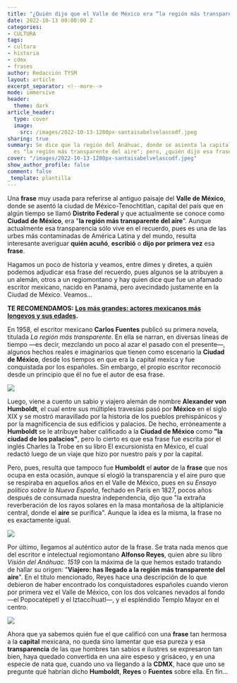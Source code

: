 ```yaml
---
title: "¿Quién dijo que el Valle de México era “la región más transparente del aire”?"
date: 2022-10-13 00:00:00 Z
categories:
- CULTURA
tags:
- cultura
- historia
- cdmx
- frases
author: Redacción TYSM
layout: article
excerpt_separator: <!--more-->
mode: immersive
header:
  theme: dark
article_header:
  type: cover
  image:
    src: /images/2022-10-13-1280px-santaisabelvelascodf.jpeg
sharing: true
summary: Se dice que la región del Anáhuac, donde se asienta la capital del país,
  es "la región más transparente del aire"; pero, ¿quién dijo esa frase?
cover: "/images/2022-10-13-1280px-santaisabelvelascodf.jpeg"
show_author_profile: false
comment: false
_template: plantilla
---
```







Una **frase** muy usada para referirse al antiguo paisaje del **Valle de México**, donde se asentó la ciudad de México-Tenochtitlan, capital del país que en algún tiempo se llamó **Distrito Federal** y que actualmente se conoce como **Ciudad de México**, era "**la región más transparente del aire**". Aunque actualmente esa transparencia sólo vive en el recuerdo, pues es una de las urbes más contaminadas de América Latina y del mundo, resulta interesante averiguar **quién acuñó**, **escribió** o **dijo por primera vez** esa **frase**.

Hagamos un poco de historia y veamos, entre dimes y diretes, a quién podemos adjudicar esa frase del recuerdo, pues algunos se la atribuyen a un alemán, otros a un regiomontano y hay quien dice que fue un afamado escritor mexicano, nacido en Panamá, pero avecindado justamente en la Ciudad de México. Veamos…

**TE RECOMENDAMOS:** [**Los más grandes: actores mexicanos más longevos y sus edades**](https://blog.tonoysumariachi.com/cultura/2022/04/27/los-mas-grandes-actores-mexicanos-mas-longevos-y-sus-edades.html)**.**

En 1958, el escritor mexicano **Carlos Fuentes** publicó su primera novela, titulada _La región más transparente_. En ella se narran, en diversas líneas de tiempo —es decir, mezclando un poco al azar el pasado con el presente—, algunos hechos reales e imaginarios que tienen como escenario la **Ciudad de México**, desde los tiempos en que era la capital mexica y fue conquistada por los españoles. Sin embargo, el propio escritor reconoció desde un principio que él no fue el autor de esa frase.

![](https://upload.wikimedia.org/wikipedia/commons/thumb/0/03/Carlos_Fuentes_1987.jpg/745px-Carlos_Fuentes_1987.jpg)

Luego, viene a cuento un sabio y viajero alemán de nombre **Alexander von Humboldt**, el cual entre sus múltiples travesías pasó por **México** en el siglo XIX y se mostró maravillado por la historia de los pueblos prehispánicos y por la magnificencia de sus edificios y palacios. De hecho, erróneamente a **Humboldt** se le atribuye haber calificado a la **Ciudad de México** como **"la ciudad de los palacios"**, pero lo cierto es que esa frase fue escrita por el inglés Charles la Trobe en su libro El excursionista en México, el cual redactó luego de un viaje que hizo por nuestro país y por la capital.

Pero, pues, resulta que tampoco fue **Humboldt** el **autor** de la **frase** que nos ocupa en esta ocasión, aunque sí elogió la transparencia y el aire puro que se respiraba en aquellos años en el Valle de México, pues en su _Ensayo político sobre la Nueva España_, fechado en París en 1827, pocos años después de consumada nuestra independencia, dijo que "la extraña reverberación de los rayos solares en la masa montañosa de la altiplanicie central, donde el **aire** se purifica". Aunque la idea es la misma, la frase no es exactamente igual.

![](https://upload.wikimedia.org/wikipedia/commons/3/36/Stieler%2C_Joseph_Karl_-_Alexander_von_Humboldt_-_1843.jpg)

Por último, llegamos al auténtico autor de la frase. Se trata nada menos que del escritor e intelectual regiomontano **Alfonso Reyes**, quien abre su libro _Visión del Anáhuac. 1519_ con la máxima de la que hemos estado tratando de hallar su origen: "**Viajero: has llegado a la región más transparente del aire**". En el título mencionado, Reyes hace una descripción de lo que debieron de haber encontrado los conquistadores españoles cuando vieron por primera vez el Valle de México, con los dos volcanes nevados al fondo —el Popocatépetl y el Iztaccíhuatl—, y el espléndido Templo Mayor en el centro.

![](https://upload.wikimedia.org/wikipedia/commons/4/41/Alfonsoreyes1924.jpg)

Ahora que ya sabemos quién fue el que calificó con una **frase** tan hermosa a la **capital** mexicana, no queda sino lamentar que esa pureza y esa **transparencia** de las que hombres tan sabios e ilustres se expresaron tan bien, haya quedado convertida en una aire espeso y grisáceo, y en una especie de nata que, cuando uno va llegando a la **CDMX**, hace que uno se pregunte qué habrían dicho **Humboldt**, **Reyes** o **Fuentes** sobre ella. En fin…
